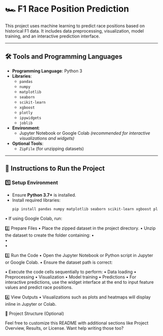 # 🏎️ F1 Race Position Prediction

This project uses machine learning to predict race positions based on historical F1 data. It includes data preprocessing, visualization, model training, and an interactive prediction interface.

---

## 🛠️ Tools and Programming Languages

- **Programming Language**: Python 3
- **Libraries**:
  - `pandas`
  - `numpy`
  - `matplotlib`
  - `seaborn`
  - `scikit-learn`
  - `xgboost`
  - `plotly`
  - `ipywidgets`
  - `joblib`
- **Environment**:
  - Jupyter Notebook or Google Colab *(recommended for interactive visualizations and widgets)*
- **Optional Tools**:
  - `ZipFile` (for unzipping datasets)

---

## 🚀 Instructions to Run the Project

### 1️⃣ Setup Environment

- Ensure **Python 3.7+** is installed.
- Install required libraries:
  ```bash
  pip install pandas numpy matplotlib seaborn scikit-learn xgboost plotly ipywidgets joblib
• 	If using Google Colab, run:


2️⃣ Prepare Files
• 	Place the zipped dataset  in the project directory.
• 	Unzip the dataset to create the  folder containing:
• 	
• 	
• 	

3️⃣ Run the Code
• 	Open the Jupyter Notebook or Python script in Jupyter or Google Colab.
• 	Ensure the dataset path is correct:

• 	Execute the code cells sequentially to perform:
• 	Data loading
• 	Preprocessing
• 	Visualization
• 	Model training
• 	Predictions
• 	For interactive predictions, use the widget interface at the end to input feature values and predict race positions.

4️⃣ View Outputs
• 	Visualizations such as plots and heatmaps will display inline in Jupyter or Colab.

📂 Project Structure (Optional)


Feel free to customize this README with additional sections like Project Overview, Results, or License. Want help writing those too?

